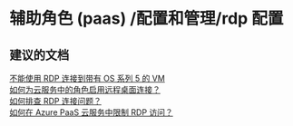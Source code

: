 <properties
    pageTitle="worker role (paas)/configuration and management/rdp configuration"
    description="辅助角色 (paas) /配置和管理/rdp 配置"
    service="microsoft.classiccompute"
    resource="domainnames"
    authors="ChiragPavecha"
    displayOrder=""
    selfHelpType="generic"
    supportTopicIds="32553316"
    resourceTags=""
    productPesIds="13185"
    cloudEnvironments="public"
/>


# <a name="worker-role-paasconfiguration-and-managementrdp-configuration"></a>辅助角色 (paas) /配置和管理/rdp 配置

## <a name="recommended-documents"></a>**建议的文档**
[不能使用 RDP 连接到带有 OS 系列 5 的 VM](https://docs.microsoft.com/azure/cloud-services/cloud-services-guestos-update-matrix#family-5-releases)<br>
[如何为云服务中的角色启用远程桌面连接？](https://azure.microsoft.com/documentation/articles/cloud-services-role-enable-remote-desktop/) <br>
[如何排查 RDP 连接问题？](https://azure.microsoft.com/documentation/articles/virtual-machines-windows-troubleshoot-rdp-connection/#troubleshoot-specific-remote-desktop-connection-errors) <br>
[如何在 Azure PaaS 云服务中限制 RDP 访问？](https://blogs.msdn.microsoft.com/kwill/2014/12/16/how-to-restrict-rdp-access-in-an-azure-paas-cloud-service/)



<!--HONumber=Feb17_HO3-->


